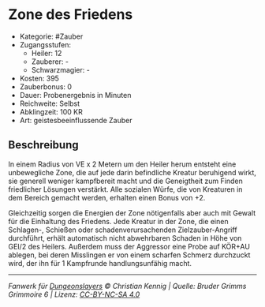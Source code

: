 # Zone des Friedens

- Kategorie: #Zauber
- Zugangsstufen:
  - Heiler: 12
  - Zauberer: -
  - Schwarzmagier: -
- Kosten: 395
- Zauberbonus: 0
- Dauer: Probenergebnis in Minuten
- Reichweite: Selbst
- Abklingzeit: 100 KR
- Art: geistesbeeinflussende Zauber

## Beschreibung

In einem Radius von VE x 2 Metern um den Heiler herum entsteht eine unbewegliche Zone, die auf jede darin befindliche Kreatur beruhigend wirkt, sie generell weniger kampfbereit macht und die Geneigtheit zum Finden friedlicher Lösungen verstärkt. Alle sozialen Würfe, die von Kreaturen in dem Bereich gemacht werden, erhalten einen Bonus von +2.

Gleichzeitig sorgen die Energien der Zone nötigenfalls aber auch mit Gewalt für die Einhaltung des Friedens. Jede Kreatur in der Zone, die einen Schlagen-, Schießen oder schadenverursachenden Zielzauber-Angriff durchführt, erhält automatisch nicht abwehrbaren Schaden in Höhe von GEI/2 des Heilers. Außerdem muss der Aggressor eine Probe auf KÖR+AU ablegen, bei deren Misslingen er von einem scharfen Schmerz durchzuckt wird, der ihn für 1 Kampfrunde handlungsunfähig macht.

---

_Fanwerk für [Dungeonslayers](https://www.dungeonslayers.net/) © Christian Kennig | Quelle: Bruder Grimms Grimmoire 6 | Lizenz: [CC-BY-NC-SA 4.0](https://creativecommons.org/licenses/by-nc-sa/4.0/deed.de)_

